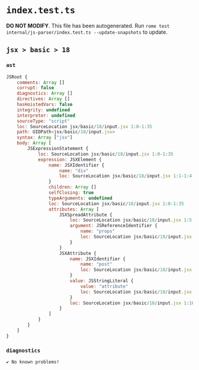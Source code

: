 # `index.test.ts`

**DO NOT MODIFY**. This file has been autogenerated. Run `rome test internal/js-parser/index.test.ts --update-snapshots` to update.

## `jsx > basic > 18`

### `ast`

```javascript
JSRoot {
	comments: Array []
	corrupt: false
	diagnostics: Array []
	directives: Array []
	hasHoistedVars: false
	integrity: undefined
	interpreter: undefined
	sourceType: "script"
	loc: SourceLocation jsx/basic/18/input.jsx 1:0-1:35
	path: UIDPath<jsx/basic/18/input.jsx>
	syntax: Array ["jsx"]
	body: Array [
		JSExpressionStatement {
			loc: SourceLocation jsx/basic/18/input.jsx 1:0-1:35
			expression: JSXElement {
				name: JSXIdentifier {
					name: "div"
					loc: SourceLocation jsx/basic/18/input.jsx 1:1-1:4
				}
				children: Array []
				selfClosing: true
				typeArguments: undefined
				loc: SourceLocation jsx/basic/18/input.jsx 1:0-1:35
				attributes: Array [
					JSXSpreadAttribute {
						loc: SourceLocation jsx/basic/18/input.jsx 1:5-1:15
						argument: JSReferenceIdentifier {
							name: "props"
							loc: SourceLocation jsx/basic/18/input.jsx 1:9-1:14 (props)
						}
					}
					JSXAttribute {
						name: JSXIdentifier {
							name: "post"
							loc: SourceLocation jsx/basic/18/input.jsx 1:16-1:20
						}
						value: JSStringLiteral {
							value: "attribute"
							loc: SourceLocation jsx/basic/18/input.jsx 1:21-1:32
						}
						loc: SourceLocation jsx/basic/18/input.jsx 1:16-1:32
					}
				]
			}
		}
	]
}
```

### `diagnostics`

```
✔ No known problems!

```

